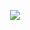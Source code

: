 
<p align="center">
  <img src="https://capsule-render.vercel.app/api?type=speech&height=300&color=gradient&text=Hello%20my%20name%20is%20Sid&reversal=true&desc=Software%20Engineer&descAlignY=57&textBg=false&fontAlign=50&fontAlignY=36"/>
</p>

<!--
**siddhantripathi/siddhantripathi** is a ✨ _special_ ✨ repository because its `README.md` (this file) appears on your GitHub profile.

Here are some ideas to get you started:

- 🔭 I’m currently working on ...
- 🌱 I’m currently learning ...
- 👯 I’m looking to collaborate on ...
- 🤔 I’m looking for help with ...
- 💬 Ask me about ...
- 📫 How to reach me: ...
- 😄 Pronouns: ...
- ⚡ Fun fact: ...
-->
